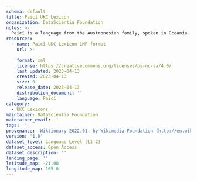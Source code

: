 ```yaml
---
schema: default
title: Paicî UKC Lexicon
organization: DataScientia Foundation
notes: >-
  Paicî is a language from the Austronesian family, spoken in Oceania. The UKC Lexicon of Paicî is represented as a lexico-semantic network. It consists of words, word senses, synsets, as well as sense-level and synset-level relationships.
resources:
  - name: Paicî UKC Lexicon LMF format
    url: >-
      
    format: xml
    license: https://creativecommons.org/licenses/by-nc-sa/4.0/
    last_updated: 2023-04-13
    created: 2023-04-13
    size: 0
    release_date: 2023-04-13
    distribution_document: ''
    language: Paicî
category:
  - UKC Lexicons
maintainer: DataScientia Foundation
maintainer_email: ''
tags: ''
provenance: 'Wiktionary 2022.01. by Wikimedia Foundation (http://en.wiktionary.org); Princeton WordNet 2.1 by Princeton University (https://wordnet.princeton.edu)'
version: '1.0'
dataset_level: Language Level (L1-2)
dataset_access: Open Access
dataset_description: ''
landing_page: ''
latitude_map: -21.08
longitude_map: 165.0
---
```

